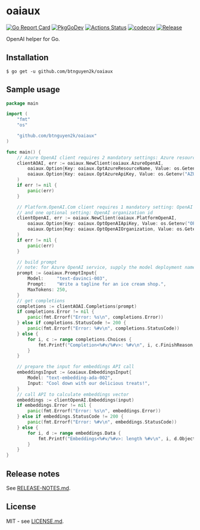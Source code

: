 # oaiaux

[![Go Report Card](https://goreportcard.com/badge/github.com/btnguyen2k/oaiaux)](https://goreportcard.com/report/github.com/btnguyen2k/oaiaux)
[![PkgGoDev](https://pkg.go.dev/badge/github.com/btnguyen2k/oaiaux)](https://pkg.go.dev/github.com/btnguyen2k/oaiaux)
[![Actions Status](https://github.com/btnguyen2k/oaiaux/workflows/oaiaux/badge.svg)](https://github.com/btnguyen2k/oaiaux/actions)
[![codecov](https://codecov.io/gh/btnguyen2k/oaiaux/branch/master/graph/badge.svg?token=0L23UTJHOZ)](https://codecov.io/gh/btnguyen2k/oaiaux)
[![Release](https://img.shields.io/github/release/btnguyen2k/oaiaux.svg?style=flat-square)](RELEASE-NOTES.md)

OpenAI helper for Go.

## Installation

```shell
$ go get -u github.com/btnguyen2k/oaiaux
```

## Sample usage

```go
package main

import (
    "fmt"
    "os"

    "github.com/btnguyen2k/oaiaux"
)

func main() {
    // Azure OpenAI client requires 2 mandatory settings: Azure resource name and Azure OpenAI API key
    clientAOAI, err := oaiaux.NewClient(oaiaux.AzureOpenAI,
        oaiaux.Option{Key: oaiaux.OptAzureResourceName, Value: os.Getenv("AZURE_OPENAI_RESOURCE_NAME")},
        oaiaux.Option{Key: oaiaux.OptAzureApiKey, Value: os.Getenv("AZURE_OPENAI_API_KEY")},
    )
    if err != nil {
        panic(err)
    }

    // Platform.OpenAI.Com client requires 1 mandatory setting: OpenAI API key
    // and one optional setting: OpenAI organization id
    clientOpenAI, err := oaiaux.NewClient(oaiaux.PlatformOpenAI,
        oaiaux.Option{Key: oaiaux.OptOpenAIApiKey, Value: os.Getenv("OPENAI_API_KEY")},
        oaiaux.Option{Key: oaiaux.OptOpenAIOrganization, Value: os.Getenv("OPENAI_ORGANIZATION_ID")},
    )
    if err != nil {
        panic(err)
    }

    // build prompt
    // note: for Azure OpenAI service, supply the model deployment name as the value of the "Model" parameter
    prompt := &oaiaux.PromptInput{
        Model:     "text-davinci-003",
        Prompt:    "Write a tagline for an ice cream shop.",
        MaxTokens: 250,
    }
    // get completions
    completions := clientAOAI.Completions(prompt)
    if completions.Error != nil {
        panic(fmt.Errorf("Error: %s\n", completions.Error))
    } else if completions.StatusCode != 200 {
        panic(fmt.Errorf("Error: %#v\n", completions.StatusCode))
    } else {
        for i, c := range completions.Choices {
            fmt.Printf("Completion<%#v/%#v>: %#v\n", i, c.FinishReason, c.Text)
        }
    }

    // prepare the input for embeddings API call
    embeddingsInput := &oaiaux.EmbeddingsInput{
        Model: "text-embedding-ada-002",
        Input: "Cool down with our delicious treats!",
    }
    // call API to calculate embeddings vector
    embeddings := clientOpenAI.Embeddings(input)
    if embeddings.Error != nil {
        panic(fmt.Errorf("Error: %s\n", embeddings.Error))
    } else if embeddings.StatusCode != 200 {
        panic(fmt.Errorf("Error: %#v\n", embeddings.StatusCode))
    } else {
        for i, d := range embeddings.Data {
            fmt.Printf("Embeddings<%#v/%#v>: length %#v\n", i, d.Object, len(d.Embedding))
        }
    }
}
```

## Release notes

See [RELEASE-NOTES.md](RELEASE-NOTES.md).

## License

MIT - see [LICENSE.md](LICENSE.md).
